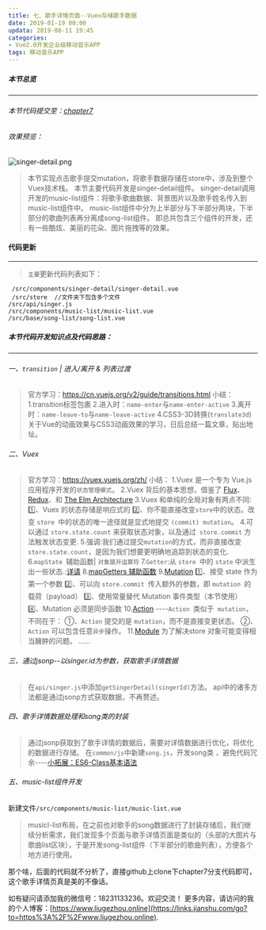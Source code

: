 ```yaml
---
title: 七、歌手详情页面--Vuex存储歌手数据
date: 2019-01-19 00:00
updata: 2019-08-11 19:45
categories:
- Vue2.0开发企业级移动音乐APP
tags: 移动音乐APP
---
```

##### 本节总览
---
###### 本节代码提交至：[chapter7](https://github.com/liugezhou/liugezhou_music/tree/chapter7)
###### 效果预览：
![singer-detail.png](http://img.liugezhou.online/Vue2-07.png)

>本节实现点击歌手提交mutation，将歌手数据存储在store中，涉及到整个Vuex技术栈。
本节主要代码开发是singer-detail组件。
singer-detail调用开发的music-list组件：将歌手歌曲数据、背景图片以及歌手姓名传入到music-list组件中。
music-list组件中分为上半部分与下半部分两块，下半部分的歌曲列表再分离成song-list组件。
即总共包含三个组件的开发，还有一些酷炫、美丽的花朵、图片拖拽等的效果。

#### 代码更新
---
>`主要`更新代码列表如下：
```
 /src/components/singer-detail/singer-detail.vue
 /src/store  //文件夹下包含多个文件
/src/api/singer.js
/src/components/music-list/music-list.vue
/src/base/song-list/song-list.vue
```

##### 本节代码开发知识点及代码思路：
---
######  一、`transition` | 进入/离开 & 列表过渡

>官方学习：https://cn.vuejs.org/v2/guide/transitions.html
小结：
1.transition标签包裹
2.进入时：`name-enter`与`name-enter-active`
3.离开时：`name-leave-to`与`name-leave-active`
4.CSS3-3D转换(`translate3d`)
关于Vue的动画效果与CSS3动画效果的学习，日后总结一篇文章，贴出地址。

###### 二、Vuex

>官方学习：https://vuex.vuejs.org/zh/
>小结：
>1.Vuex 是一个专为 Vue.js 应用程序开发的`状态管理模式`。
>2.Vuex 背后的基本思想，借鉴了 [Flux](https://facebook.github.io/flux/docs/overview.html)、[Redux](http://redux.js.org/)、和 [The Elm Architecture](https://guide.elm-lang.org/architecture/)
3.Vuex 和单纯的全局对象有两点不同:
   1️⃣、Vuex 的状态存储是响应式的
   2️⃣、你不能直接改变` store `中的状态。改变 `store `中的状态的唯一途径就是显式地提交 `(commit) mutation`。
4.可以通过 `store.state.count` 来获取状态对象，以及通过` store.commit` 方法触发状态变更.
>5.强调:我们通过提交` mutation `的方式，而非直接改变` store.state.count`，是因为我们想要更明确地追踪到状态的变化.
6.`mapState `辅助函数| `对象展开运算符`
7.`Getter`:从 `store `中的 `state` 中派生出一些状态.:[详请](https://vuex.vuejs.org/zh/guide/getters.html)
8.[mapGetters 辅助函数](https://vuex.vuejs.org/zh/guide/getters.html#mapgetters-%E8%BE%85%E5%8A%A9%E5%87%BD%E6%95%B0)
9.[Mutation](https://vuex.vuejs.org/zh/guide/mutations.html)
1️⃣、接受 state 作为第一个参数
2️⃣、可以向 `store.commit `传入额外的参数，即 `mutation `的 载荷（payload）
3️⃣、使用常量替代 Mutation 事件类型（本节使用）
4️⃣、Mutation 必须是同步函数
10.[Action](https://vuex.vuejs.org/zh/guide/actions.html)
----`Action `类似于` mutation`，不同在于：
①、`Action` 提交的是 `mutation`，而不是直接变更状态。
②、`Action` 可以包含任意`异步`操作。
11.[Module](https://vuex.vuejs.org/zh/guide/modules.html)
为了解决store 对象可能变得相当臃肿的问题。
……
###### 三、通过jsonp--以singer.id为参数，获取歌手详情数据
>在`api/singer.js`中添加`getSingerDetail(singerId)`方法。
api中的诸多方法都是通过jsonp方式获取数据，不再赘述。
###### 四、歌手详情数据处理和song类的封装
>通过jsonp获取到了歌手详情的数据后，需要对详情数据进行优化，将优化的数据进行存储。
>在`common/js`中新建`song.js`，开发song类 ，避免代码冗余----[小拓展：ES6-Class基本语法](https://www.jianshu.com/p/0743e31cd911)
###### 五、music-list组件开发

新建文件`/src/components/music-list/music-list.vue`
>musicl-list布局，在之前也对歌手的song数据进行了封装存储后，我们继续分析需求，我们发现多个页面与歌手详情页面是类似的（头部的大图片与歌曲list区块），于是开发song-list组件（下半部分的歌曲列表），方便各个地方进行使用。

那个啥，后面的代码就不分析了，直接github上clone下chapter7分支代码即可，这个歌手详情页真是美的不像话。


如有疑问请添加我的微信号：18231133236。欢迎交流！
更多内容，请访问的我的个人博客：[https://www.liugezhou.online](https://links.jianshu.com/go?to=https%3A%2F%2Fwww.liugezhou.online).
